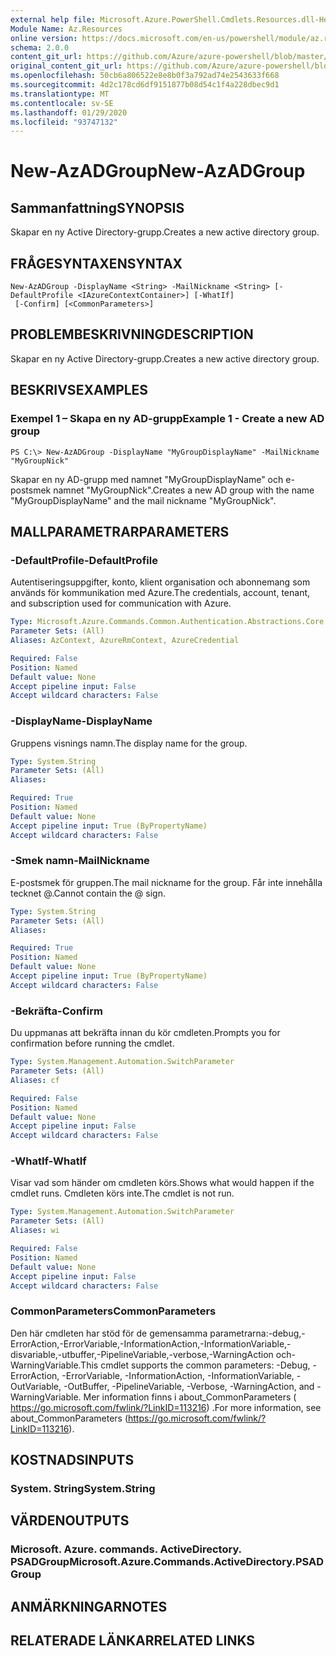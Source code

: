 ```yaml
---
external help file: Microsoft.Azure.PowerShell.Cmdlets.Resources.dll-Help.xml
Module Name: Az.Resources
online version: https://docs.microsoft.com/en-us/powershell/module/az.resources/new-azadgroup
schema: 2.0.0
content_git_url: https://github.com/Azure/azure-powershell/blob/master/src/Resources/Resources/help/New-AzADGroup.md
original_content_git_url: https://github.com/Azure/azure-powershell/blob/master/src/Resources/Resources/help/New-AzADGroup.md
ms.openlocfilehash: 50cb6a806522e8e8b0f3a792ad74e2543633f668
ms.sourcegitcommit: 4d2c178cd6df9151877b08d54c1f4a228dbec9d1
ms.translationtype: MT
ms.contentlocale: sv-SE
ms.lasthandoff: 01/29/2020
ms.locfileid: "93747132"
---
```

# <span data-ttu-id="4097f-101">New-AzADGroup</span><span class="sxs-lookup"><span data-stu-id="4097f-101">New-AzADGroup</span></span>

## <span data-ttu-id="4097f-102">Sammanfattning</span><span class="sxs-lookup"><span data-stu-id="4097f-102">SYNOPSIS</span></span>
<span data-ttu-id="4097f-103">Skapar en ny Active Directory-grupp.</span><span class="sxs-lookup"><span data-stu-id="4097f-103">Creates a new active directory group.</span></span>

## <span data-ttu-id="4097f-104">FRÅGESYNTAXEN</span><span class="sxs-lookup"><span data-stu-id="4097f-104">SYNTAX</span></span>

```
New-AzADGroup -DisplayName <String> -MailNickname <String> [-DefaultProfile <IAzureContextContainer>] [-WhatIf]
 [-Confirm] [<CommonParameters>]
```

## <span data-ttu-id="4097f-105">PROBLEMBESKRIVNING</span><span class="sxs-lookup"><span data-stu-id="4097f-105">DESCRIPTION</span></span>
<span data-ttu-id="4097f-106">Skapar en ny Active Directory-grupp.</span><span class="sxs-lookup"><span data-stu-id="4097f-106">Creates a new active directory group.</span></span>

## <span data-ttu-id="4097f-107">BESKRIVS</span><span class="sxs-lookup"><span data-stu-id="4097f-107">EXAMPLES</span></span>

### <span data-ttu-id="4097f-108">Exempel 1 – Skapa en ny AD-grupp</span><span class="sxs-lookup"><span data-stu-id="4097f-108">Example 1 - Create a new AD group</span></span>

```
PS C:\> New-AzADGroup -DisplayName "MyGroupDisplayName" -MailNickname "MyGroupNick"
```

<span data-ttu-id="4097f-109">Skapar en ny AD-grupp med namnet "MyGroupDisplayName" och e-postsmek namnet "MyGroupNick".</span><span class="sxs-lookup"><span data-stu-id="4097f-109">Creates a new AD group with the name "MyGroupDisplayName" and the mail nickname "MyGroupNick".</span></span>

## <span data-ttu-id="4097f-110">MALLPARAMETRAR</span><span class="sxs-lookup"><span data-stu-id="4097f-110">PARAMETERS</span></span>

### <span data-ttu-id="4097f-111">-DefaultProfile</span><span class="sxs-lookup"><span data-stu-id="4097f-111">-DefaultProfile</span></span>
<span data-ttu-id="4097f-112">Autentiseringsuppgifter, konto, klient organisation och abonnemang som används för kommunikation med Azure.</span><span class="sxs-lookup"><span data-stu-id="4097f-112">The credentials, account, tenant, and subscription used for communication with Azure.</span></span>

```yaml
Type: Microsoft.Azure.Commands.Common.Authentication.Abstractions.Core.IAzureContextContainer
Parameter Sets: (All)
Aliases: AzContext, AzureRmContext, AzureCredential

Required: False
Position: Named
Default value: None
Accept pipeline input: False
Accept wildcard characters: False
```

### <span data-ttu-id="4097f-113">-DisplayName</span><span class="sxs-lookup"><span data-stu-id="4097f-113">-DisplayName</span></span>
<span data-ttu-id="4097f-114">Gruppens visnings namn.</span><span class="sxs-lookup"><span data-stu-id="4097f-114">The display name for the group.</span></span>

```yaml
Type: System.String
Parameter Sets: (All)
Aliases:

Required: True
Position: Named
Default value: None
Accept pipeline input: True (ByPropertyName)
Accept wildcard characters: False
```

### <span data-ttu-id="4097f-115">-Smek namn</span><span class="sxs-lookup"><span data-stu-id="4097f-115">-MailNickname</span></span>
<span data-ttu-id="4097f-116">E-postsmek för gruppen.</span><span class="sxs-lookup"><span data-stu-id="4097f-116">The mail nickname for the group.</span></span> <span data-ttu-id="4097f-117">Får inte innehålla tecknet @.</span><span class="sxs-lookup"><span data-stu-id="4097f-117">Cannot contain the @ sign.</span></span>

```yaml
Type: System.String
Parameter Sets: (All)
Aliases:

Required: True
Position: Named
Default value: None
Accept pipeline input: True (ByPropertyName)
Accept wildcard characters: False
```

### <span data-ttu-id="4097f-118">-Bekräfta</span><span class="sxs-lookup"><span data-stu-id="4097f-118">-Confirm</span></span>
<span data-ttu-id="4097f-119">Du uppmanas att bekräfta innan du kör cmdleten.</span><span class="sxs-lookup"><span data-stu-id="4097f-119">Prompts you for confirmation before running the cmdlet.</span></span>

```yaml
Type: System.Management.Automation.SwitchParameter
Parameter Sets: (All)
Aliases: cf

Required: False
Position: Named
Default value: None
Accept pipeline input: False
Accept wildcard characters: False
```

### <span data-ttu-id="4097f-120">-WhatIf</span><span class="sxs-lookup"><span data-stu-id="4097f-120">-WhatIf</span></span>
<span data-ttu-id="4097f-121">Visar vad som händer om cmdleten körs.</span><span class="sxs-lookup"><span data-stu-id="4097f-121">Shows what would happen if the cmdlet runs.</span></span>
<span data-ttu-id="4097f-122">Cmdleten körs inte.</span><span class="sxs-lookup"><span data-stu-id="4097f-122">The cmdlet is not run.</span></span>

```yaml
Type: System.Management.Automation.SwitchParameter
Parameter Sets: (All)
Aliases: wi

Required: False
Position: Named
Default value: None
Accept pipeline input: False
Accept wildcard characters: False
```

### <span data-ttu-id="4097f-123">CommonParameters</span><span class="sxs-lookup"><span data-stu-id="4097f-123">CommonParameters</span></span>
<span data-ttu-id="4097f-124">Den här cmdleten har stöd för de gemensamma parametrarna:-debug,-ErrorAction,-ErrorVariable,-InformationAction,-InformationVariable,-disvariable,-utbuffer,-PipelineVariable,-verbose,-WarningAction och-WarningVariable.</span><span class="sxs-lookup"><span data-stu-id="4097f-124">This cmdlet supports the common parameters: -Debug, -ErrorAction, -ErrorVariable, -InformationAction, -InformationVariable, -OutVariable, -OutBuffer, -PipelineVariable, -Verbose, -WarningAction, and -WarningVariable.</span></span> <span data-ttu-id="4097f-125">Mer information finns i about_CommonParameters ( https://go.microsoft.com/fwlink/?LinkID=113216) .</span><span class="sxs-lookup"><span data-stu-id="4097f-125">For more information, see about_CommonParameters (https://go.microsoft.com/fwlink/?LinkID=113216).</span></span>

## <span data-ttu-id="4097f-126">KOSTNADS</span><span class="sxs-lookup"><span data-stu-id="4097f-126">INPUTS</span></span>

### <span data-ttu-id="4097f-127">System. String</span><span class="sxs-lookup"><span data-stu-id="4097f-127">System.String</span></span>

## <span data-ttu-id="4097f-128">VÄRDEN</span><span class="sxs-lookup"><span data-stu-id="4097f-128">OUTPUTS</span></span>

### <span data-ttu-id="4097f-129">Microsoft. Azure. commands. ActiveDirectory. PSADGroup</span><span class="sxs-lookup"><span data-stu-id="4097f-129">Microsoft.Azure.Commands.ActiveDirectory.PSADGroup</span></span>

## <span data-ttu-id="4097f-130">ANMÄRKNINGAR</span><span class="sxs-lookup"><span data-stu-id="4097f-130">NOTES</span></span>

## <span data-ttu-id="4097f-131">RELATERADE LÄNKAR</span><span class="sxs-lookup"><span data-stu-id="4097f-131">RELATED LINKS</span></span>
